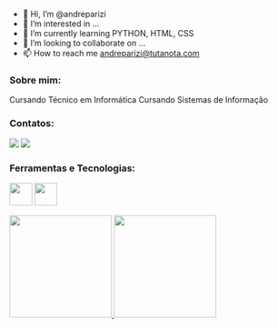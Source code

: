 - 👋 Hi, I’m @andreparizi
- 👀 I’m interested in ...
- 🌱 I’m currently learning PYTHON, HTML, CSS
- 💞️ I’m looking to collaborate on ...
- 📫 How to reach me andreparizi@tutanota.com


### Sobre mim:

Cursando Técnico em Informática
Cursando Sistemas de Informação

### Contatos:

<div>
<a href = "mailto:contato@seu-usuário-aqui"><img src="https://img.shields.io/badge/ProtonMail-8B89CC?style=for-the-badge&logo=protonmail&logoColor=white" target="_blank"></a>
<a href="https://www.linkedin.com/in/seu-usuário-linkedln-aqui" target="_blank"><img src="https://img.shields.io/badge/-LinkedIn-%230077B5?style=for-the-badge&logo=linkedin&logoColor=white" target="_blank"></a>   
</div>

<!---
andreparizi/andreparizi is a ✨ special ✨ repository because its `README.md` (this file) appears on your GitHub profile.
You can click the Preview link to take a look at your changes.
--->

### Ferramentas e Tecnologias:

<img src="https://cdn.jsdelivr.net/gh/devicons/devicon/icons/python/python-original-wordmark.svg" width="40" height="40" /> <img src="https://cdn.jsdelivr.net/gh/devicons/devicon/icons/linux/linux-original.svg" width="40" height="40" />
          
<div>
<a href="https://github.com/andreparizi">
<img height="180em" src="https://github-readme-stats.vercel.app/api/top-langs/?username=andreparizi&layout=compact&langs_count=7&theme=dracula"/>
<img height="180em" src="https://github-readme-stats.vercel.app/api?username=andreparizi&show_icons=true&theme=dracula&include_all_commits=true&count_private=true"/>
</div>

